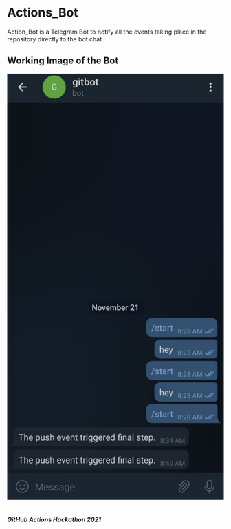 # Actions_Bot

Action_Bot is a Telegram Bot to notify all the events taking place in the repository directly to the bot chat.

## Working Image of the Bot
![alt text](./images/Telbot.jpg)
<br>
<br>
<br>
***GitHub Actions Hackathon 2021***
